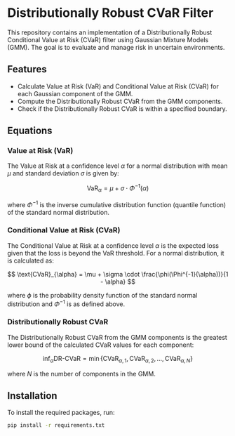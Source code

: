 # Distributionally Robust CVaR Filter

This repository contains an implementation of a Distributionally Robust Conditional Value at Risk (CVaR) filter using Gaussian Mixture Models (GMM). The goal is to evaluate and manage risk in uncertain environments.

## Features
- Calculate Value at Risk (VaR) and Conditional Value at Risk (CVaR) for each Gaussian component of the GMM.
- Compute the Distributionally Robust CVaR from the GMM components.
- Check if the Distributionally Robust CVaR is within a specified boundary.

## Equations

### Value at Risk (VaR)
The Value at Risk at a confidence level $\alpha$ for a normal distribution with mean $\mu$ and standard deviation $\sigma$ is given by:

$$ \text{VaR}_{\alpha} = \mu + \sigma \cdot \Phi^{-1}(\alpha) $$

where $\Phi^{-1}$ is the inverse cumulative distribution function (quantile function) of the standard normal distribution.

### Conditional Value at Risk (CVaR)
The Conditional Value at Risk at a confidence level $\alpha$ is the expected loss given that the loss is beyond the VaR threshold. For a normal distribution, it is calculated as:

$$ \text{CVaR}_{\alpha} = \mu + \sigma \cdot \frac{\phi(\Phi^{-1}(\alpha))}{1 - \alpha} $$

where $\phi$ is the probability density function of the standard normal distribution and $\Phi^{-1}$ is as defined above.

### Distributionally Robust CVaR
The Distributionally Robust CVaR from the GMM components is the greatest lower bound of the calculated CVaR values for each component:

```math
\inf_{\alpha} \text{DR-CVaR} = \min \{\text{CVaR}_{\alpha,1}, \text{CVaR}_{\alpha,2},  \ldots, \text{CVaR}_{\alpha,N}\}
```

where $N$ is the number of components in the GMM.

## Installation

To install the required packages, run:
```bash
pip install -r requirements.txt
